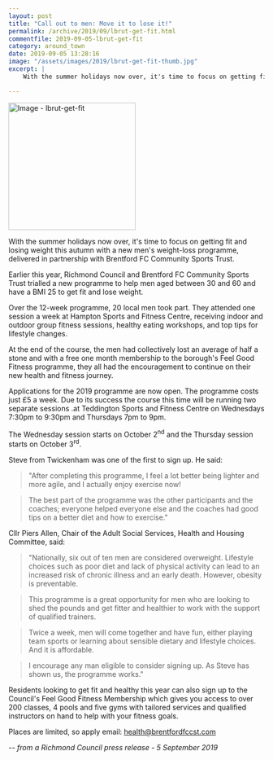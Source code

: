 ```yaml
---
layout: post
title: "Call out to men: Move it to lose it!"
permalink: /archive/2019/09/lbrut-get-fit.html
commentfile: 2019-09-05-lbrut-get-fit
category: around_town
date: 2019-09-05 13:28:16
image: "/assets/images/2019/lbrut-get-fit-thumb.jpg"
excerpt: |
    With the summer holidays now over, it's time to focus on getting fit and losing weight this autumn with a new men's weight-loss programme, delivered in partnership with Brentford FC Community Sports Trust.

---
```

<a href="/assets/images/2019/lbrut-get-fit.jpg" title="Click for a larger image"><img src="/assets/images/2019/lbrut-get-fit-thumb.jpg" width="250" alt="Image - lbrut-get-fit"  class="photo right"/></a>

With the summer holidays now over, it's time to focus on getting fit and losing weight this autumn with a new men's weight-loss programme, delivered in partnership with Brentford FC Community Sports Trust.

Earlier this year, Richmond Council and Brentford FC Community Sports Trust trialled a new programme to help men aged between 30 and 60 and have a BMI 25  to get fit and lose weight.

Over the 12-week programme, 20 local men took part. They attended one session a week at Hampton Sports and Fitness Centre, receiving indoor and outdoor group fitness sessions, healthy eating workshops, and top tips for lifestyle changes.

At the end of the course, the men had collectively lost an average of half a stone and with a free one month membership to the borough's Feel Good Fitness programme, they all had the encouragement to continue on their new health and fitness journey.

Applications for the 2019 programme are now open. The programme costs just &pound;5 a week. Due to its success the course this time will be running two separate sessions .at Teddington Sports and Fitness Centre on Wednesdays 7:30pm to 9:30pm and Thursdays 7pm to 9pm.

The Wednesday session starts on October 2<sup>nd</sup> and the Thursday session starts on October 3<sup>rd</sup>.

Steve from Twickenham was one of the first to sign up. He said:

> "After completing this programme, I feel a lot better being lighter and more agile, and I actually enjoy exercise now!

> The best part of the programme was the other participants and the coaches; everyone helped everyone else and the coaches had good tips on a better diet and how to exercise."

Cllr Piers Allen, Chair of the Adult Social Services, Health and Housing Committee, said:

> "Nationally, six out of ten men are considered overweight. Lifestyle choices such as poor diet and lack of physical activity can lead to an increased risk of chronic illness and an early death. However, obesity is preventable.

> This programme is a great opportunity for men who are looking to shed the pounds and get fitter and healthier to work with the support of qualified trainers.

> Twice a week, men will come together and have fun, either playing team sports or learning about sensible dietary and lifestyle choices. And it is affordable.

> I encourage any man eligible to consider signing up. As Steve has shown us, the programme works."

Residents looking to get fit and healthy this year can also sign up to the Council's Feel Good Fitness Membership which gives you access to over 200 classes, 4 pools and five gyms with tailored services and qualified instructors on hand to help with your fitness goals.

Places are limited, so apply email:  [health@brentfordfccst.com](mailto:health@brentfordfccst.com)

<cite>-- from a Richmond Council press release - 5 September 2019</cite>
